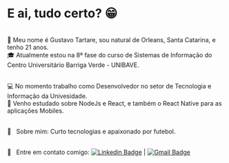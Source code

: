 # E ai, tudo certo? :grin:

<br/>:wave: Meu nome é Gustavo Tartare, sou natural de Orleans, Santa Catarina, e tenho 21 anos. 
<br/>:mortar_board: Atualmente estou na 8ª fase do curso de Sistemas de Informação do Centro Universitário Barriga Verde - UNIBAVE. 

<br/>:computer: No momento trabalho como Desenvolvedor no setor de Tecnologia e Informação da Univesidade.
<br/>:iphone: Venho estudado sobre NodeJs e React, e também o React Native para as aplicações Mobiles.

<br/> 💬  &nbsp; Sobre mim: Curto tecnologias e apaixonado por futebol.

<br/> :email: &nbsp; Entre em contato comigo: [![Linkedin Badge](https://img.shields.io/badge/-GustavoTartare-blue?style=flat-square&logo=Linkedin&logoColor=white&link=https://www.linkedin.com/in/gustavo-tartare-3631621a4/)](https://www.linkedin.com/in/gustavo-tartare-3631621a4/) 
|
[![Gmail Badge](https://img.shields.io/badge/-gustavocarrertartare@gmail.com-c14438?style=flat-square&logo=Gmail&logoColor=white&link=mailto:gustavocarrertartare@gmail.com)](mailto:gustavocarrertartare@gmail.com)
